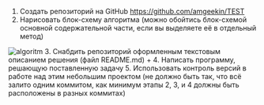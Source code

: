 1. Создать репозиторий на GitHub
https://github.com/amgeekin/TEST
2. Нарисовать блок-схему алгоритма (можно обойтись блок-схемой основной содержательной части, если вы выделяете её в отдельный метод)

![algoritm](https://user-images.githubusercontent.com/112032650/198838119-4b6b869f-6731-4d18-8062-303ef3ff94f3.jpg)
3. Снабдить репозиторий оформленным текстовым описанием решения (файл README.md)
+
4. Написать программу, решающую поставленную задачу
5. Использовать контроль версий в работе над этим небольшим проектом (не должно быть так, что всё залито одним коммитом, как минимум этапы 2, 3, и 4 должны быть расположены в разных коммитах)
